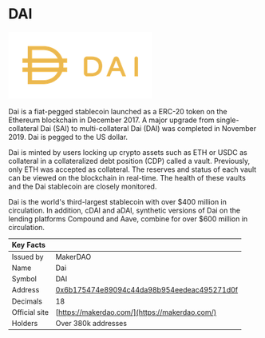 # DAI

![](../../.gitbook/assets/dai.png)

Dai is a fiat-pegged stablecoin launched as a ERC-20 token on the Ethereum blockchain in December 2017. A major upgrade from single-collateral Dai \(SAI\) to multi-collateral Dai \(DAI\) was completed in November 2019. Dai is pegged to the US dollar.

Dai is minted by users locking up crypto assets such as ETH or USDC as collateral in a collateralized debt position \(CDP\) called a vault. Previously, only ETH was accepted as collateral. The reserves and status of each vault can be viewed on the blockchain in real-time. The health of these vaults and the Dai stablecoin are closely monitored.

Dai is the world's third-largest stablecoin with over $400 million in circulation. In addition, cDAI and aDAI, synthetic versions of Dai on the lending platforms Compound and Aave, combine for over $600 million in circulation.

| Key Facts |  |
| :--- | :--- |
| Issued by | MakerDAO |
| Name | Dai |
| Symbol | DAI |
| Address | [0x6b175474e89094c44da98b954eedeac495271d0f](https://etherscan.io/token/0x6b175474e89094c44da98b954eedeac495271d0f) |
| Decimals | 18 |
| Official site | [https://makerdao.com/](https://makerdao.com/) |
| Holders | Over 380k addresses |

